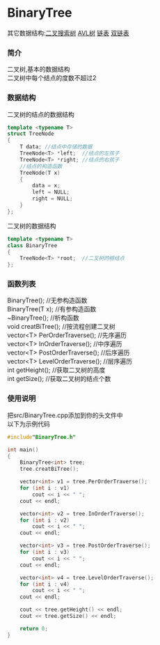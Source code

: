 # BinaryTree
其它数据结构:[二叉搜索树](https://github.com/heiyedeshengyin/BinarySearchTree) [AVL树](https://github.com/heiyedeshengyin/AVLTree) [链表](https://github.com/heiyedeshengyin/LinkedList) [双链表](https://github.com/heiyedeshengyin/DoublyLinkedList)

### 简介
二叉树,基本的数据结构  
二叉树中每个结点的度数不超过2  

### 数据结构
二叉树的结点的数据结构
```cpp
template <typename T>
struct TreeNode
{
	T data;	//结点中存储的数据
	TreeNode<T> *left;	//结点的左孩子
	TreeNode<T> *right;	//结点的右孩子
	//结点的构造函数
	TreeNode(T x)
	{
		data = x;
		left = NULL;
		right = NULL;
	}
};
```
二叉树的数据结构
```cpp
template <typename T>
class BinaryTree
{
	TreeNode<T> *root;	//二叉树的根结点
};
```

### 函数列表
BinaryTree();	//无参构造函数  
BinaryTree(T x);	//有参构造函数  
~BinaryTree();	//析构函数  
void creatBiTree();	//按流程创建二叉树  
vector\<T\> PerOrderTraverse();	//先序遍历  
vector\<T\> InOrderTraverse();	//中序遍历  
vector\<T\> PostOrderTraverse();	//后序遍历  
vector\<T\> LevelOrderTraverse();	//层序遍历  
int getHeight();	//获取二叉树的高度  
int getSize();	//获取二叉树的结点个数  

### 使用说明
把src/BinaryTree.cpp添加到你的头文件中  
以下为示例代码
```cpp
#include"BinaryTree.h"

int main()
{
	BinaryTree<int> tree;
	tree.creatBiTree();

	vector<int> v1 = tree.PerOrderTraverse();
	for (int i : v1)
		cout << i << " ";
	cout << endl;

	vector<int> v2 = tree.InOrderTraverse();
	for (int i : v2)
		cout << i << " ";
	cout << endl;

	vector<int> v3 = tree.PostOrderTraverse();
	for (int i : v3)
		cout << i << " ";
	cout << endl;

	vector<int> v4 = tree.LevelOrderTraverse();
	for (int i : v4)
		cout << i << " ";
	cout << endl;

	cout << tree.getHeight() << endl;
	cout << tree.getSize() << endl;

	return 0;
}
```
